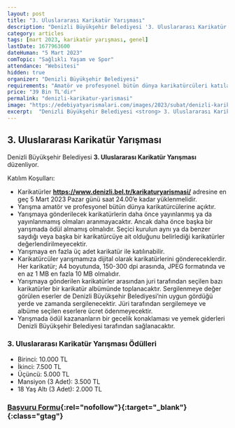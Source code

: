 ```yaml
---
layout: post
title: "3. Uluslararası Karikatür Yarışması"
description: "Denizli Büyükşehir Belediyesi '3. Uluslararası Karikatür Yarışması' düzenliyor."
category: articles
tags: [mart 2023, karikatür yarışması, genel]
lastDate: 1677963600
dateHuman: "5 Mart 2023"
comTopic: "Sağlıklı Yaşam ve Spor"
attendance: "Websitesi"
hidden: true
organizer: "Denizli Büyükşehir Belediyesi"
requirements: "Amatör ve profesyonel bütün dünya karikatürcüleri katılabilir."
price: "39 Bin TL'dir"
permalink: "denizli-karikatur-yarismasi"
image: "https://edebiyatyarismalari.com/images/2023/subat/denizli-karikatur-yarismasi.jpg"
excerpt:  "Denizli Büyükşehir Belediyesi <strong> 3. Uluslararası Karikatür Yarışması </strong> düzenliyor."
---
```


## 3. Uluslararası Karikatür Yarışması
Denizli Büyükşehir Belediyesi **3. Uluslararası Karikatür Yarışması** düzenliyor.  

Katılım Koşulları:
- Karikatürler **https://www.denizli.bel.tr/karikaturyarismasi/** adresine en geç 5 Mart 2023 Pazar günü saat 24.00’e kadar yüklenmelidir.
- Yarışma amatör ve profesyonel bütün dünya karikatürcülerine açıktır. 
- Yarışmaya gönderilecek karikatürlerin daha önce yayınlanmış ya da yayınlanmamış olmaları aranmayacaktır. Ancak daha önce başka bir yarışmada ödül almamış olmalıdır. Seçici kurulun aynı ya da benzer saydığı veya başka bir karikatürcüye ait olduğunu belirlediği karikatürler değerlendirilmeyecektir.
- Yarışmaya en fazla üç adet karikatür ile katılınabilir. 
- Karikatürcüler yarışmamıza dijital olarak karikatürlerini göndereceklerdir. Her karikatür;  A4 boyutunda, 150-300 dpi arasında,  JPEG formatında ve en az 1 MB en fazla 10 MB olmalıdır.
- Yarışmaya gönderilen karikatürler arasından juri tarafından seçilen bazı karikatürler bir karikatür albümünde toplanacaktır.  Sergilenmeye değer görülen eserler de Denizli Büyükşehir Belediyesi’nin uygun gördüğü yerde ve zamanda sergilenecektir. Jüri tarafından sergilemeye ve albüme seçilen eserlere ücret ödenmeyecektir. 
- Yarışmada ödül kazananların bir gecelik konaklaması ve yemek giderleri Denizli Büyükşehir Belediyesi tarafından sağlanacaktır.


### 3. Uluslararası Karikatür Yarışması Ödülleri
- Birinci: 10.000 TL 
- İkinci: 7.500 TL
- Üçüncü: 5.000 TL
- Mansiyon (3 Adet): 3.500 TL
- 18 Yaş Altı (3 Adet): 2.000 TL


### [Başvuru Formu](https://www.denizli.bel.tr/karikaturyarismasi/?ref=edebiyatyarismalari.com){:rel="nofollow"}{:target="_blank"}{:class="gtag"}
